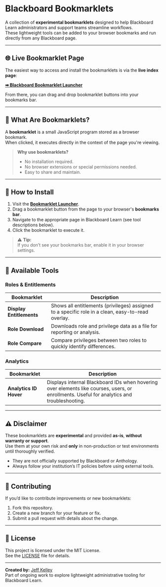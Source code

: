 # Blackboard Bookmarklets

A collection of **experimental bookmarklets** designed to help Blackboard Learn administrators and support teams streamline workflows.  
These lightweight tools can be added to your browser bookmarks and run directly from any Blackboard page.

---

## 🌐 Live Bookmarklet Page
The easiest way to access and install the bookmarklets is via the **live index page**:

**[➡ Blackboard Bookmarklet Launcher](https://jkelley-blackboard.github.io/blackboard-bookmarklets/)**

From there, you can drag and drop bookmarklet buttons into your bookmarks bar.

---

## 📖 What Are Bookmarklets?

A **bookmarklet** is a small JavaScript program stored as a browser bookmark.  
When clicked, it executes directly in the context of the page you're viewing.

> **Why use bookmarklets?**  
> - No installation required.
> - No browser extensions or special permissions needed.
> - Easy to share and maintain.

---

## 🚀 How to Install

1. Visit the **[Bookmarklet Launcher](https://jkelley-blackboard.github.io/blackboard-bookmarklets/)**.
2. Drag a bookmarklet button from the page to your browser's **bookmarks bar**.
3. Navigate to the appropriate page in Blackboard Learn (see tool descriptions below).
4. Click the bookmarklet to execute it.

> ⚠ **Tip:**  
> If you don’t see your bookmarks bar, enable it in your browser settings.

---

## 🧰 Available Tools

### Roles & Entitlements
| Bookmarklet | Description |
|-------------|-------------|
| **Display Entitlements** | Shows all entitlements (privileges) assigned to a specific role in a clean, easy-to-read overlay. |
| **Role Download** | Downloads role and privilege data as a file for reporting or analysis. |
| **Role Compare** | Compare privileges between two roles to quickly identify differences. |

### Analytics
| Bookmarklet | Description |
|-------------|-------------|
| **Analytics ID Hover** | Displays internal Blackboard IDs when hovering over elements like courses, users, or enrollments. Useful for analytics and troubleshooting. |


---

## ⚠ Disclaimer

These bookmarklets are **experimental** and provided **as-is**, **without warranty or support**.  
Use them at your own risk and **only** in non-production or test environments until thoroughly verified.

- They are not officially supported by Blackboard or Anthology.
- Always follow your institution’s IT policies before using external tools.

---

## 🤝 Contributing

If you’d like to contribute improvements or new bookmarklets:

1. Fork this repository.
2. Create a new branch for your feature or fix.
3. Submit a pull request with details about the change.

---

## 📜 License

This project is licensed under the MIT License.  
See the [LICENSE](LICENSE) file for details.

---

**Created by:** [Jeff Kelley](https://github.com/jkelley-blackboard)  
Part of ongoing work to explore lightweight administrative tooling for Blackboard Learn.